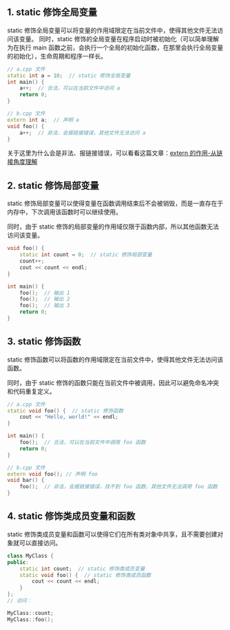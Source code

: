 ## 1. static 修饰全局变量
static 修饰全局变量可以将变量的作用域限定在当前文件中，使得其他文件无法访问该变量。
同时，static 修饰的全局变量在程序启动时被初始化（可以简单理解为在执行 main 函数之前，会执行一个全局的初始化函数，在那里会执行全局变量的初始化），生命周期和程序一样长。

```cpp
// a.cpp 文件
static int a = 10;  // static 修饰全局变量
int main() {
    a++;  // 合法，可以在当前文件中访问 a
    return 0;
}

// b.cpp 文件
extern int a;  // 声明 a
void foo() {
    a++;  // 非法，会报链接错误，其他文件无法访问 a
}
```

关于这里为什么会是非法、报链接错误，可以看看这篇文章：[extern 的作用-从链接角度理解](extern)

## 2. static 修饰局部变量

static 修饰局部变量可以使得变量在函数调用结束后不会被销毁，而是一直存在于内存中，下次调用该函数时可以继续使用。

同时，由于 static 修饰的局部变量的作用域仅限于函数内部，所以其他函数无法访问该变量。

```cpp
void foo() {
    static int count = 0;  // static 修饰局部变量
    count++;
    cout << count << endl;
}

int main() {
    foo();  // 输出 1
    foo();  // 输出 2
    foo();  // 输出 3
    return 0;
}
```

## 3. static 修饰函数

static 修饰函数可以将函数的作用域限定在当前文件中，使得其他文件无法访问该函数。

同时，由于 static 修饰的函数只能在当前文件中被调用，因此可以避免命名冲突和代码重复定义。

```cpp
// a.cpp 文件
static void foo() {  // static 修饰函数
    cout << "Hello, world!" << endl;
}

int main() {
    foo();  // 合法，可以在当前文件中调用 foo 函数
    return 0;
}

// b.cpp 文件
extern void foo(); // 声明 foo
void bar() {
    foo();  // 非法，会报链接错误，找不到 foo 函数，其他文件无法调用 foo 函数
}
```

## 4. static 修饰类成员变量和函数
static 修饰类成员变量和函数可以使得它们在所有类对象中共享，且不需要创建对象就可以直接访问。

```cpp
class MyClass {
public:
    static int count;  // static 修饰类成员变量
    static void foo() {  // static 修饰类成员函数
        cout << count << endl;
    }
};
// 访问：

MyClass::count;
MyClass::foo();
```


